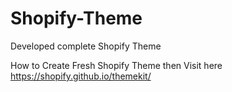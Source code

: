 # Shopify-Theme

Developed complete Shopify Theme




How to Create Fresh Shopify Theme then Visit here
https://shopify.github.io/themekit/
